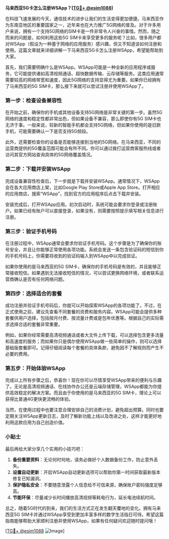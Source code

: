 **马来西亚5G卡怎么注册WSApp？[[TG💪+ @esim1088](https://t.me/s/esim1088)]**

在科技飞速发展的今天，通信技术的进步让我们的生活变得更加便捷。马来西亚作为东南亚地区的重要国家之一，近年来也在大力推广5G网络的普及。对于许多用户来说，拥有一个支持5G网络的SIM卡是一件非常令人兴奋的事情。然而，随之而来的问题是，如何利用这些5G SIM卡来享受更多的服务呢？比如，很多用户都对WSApp（假设为一种基于网络的应用服务）感兴趣，但又不知道该如何注册和使用。这篇文章就来详细讲解一下马来西亚5G卡怎么注册WSApp，希望能帮助到大家。

首先，我们需要明确什么是WSApp。WSApp可能是一种全新的应用程序或服务，它可能提供诸如高清视频通话、超快数据传输、云存储等服务。这类应用通常需要较高的网络带宽和速度，因此5G网络的支持显得尤为重要。如果你已经拥有了马来西亚的5G SIM卡，那么接下来就可以尝试注册并使用WSApp了。

### 第一步：检查设备兼容性

在开始之前，确保你的手机或其他设备支持5G网络是非常关键的第一步。虽然5G网络的速度和稳定性都非常出色，但如果设备不兼容，那么即使你有5G SIM卡也无济于事。一般来说，较新的智能手机都会支持5G网络，但如果你使用的是旧款手机，可能需要确认一下是否支持5G频段。

此外，还需要检查你的设备是否能够连接到当地的5G网络。在马来西亚，不同的运营商提供的5G覆盖范围可能会有所不同。你可以通过拨打运营商客服热线或者访问其官方网站查询具体的5G网络覆盖情况。

### 第二步：下载并安装WSApp

完成设备兼容性检查后，下一步就是下载并安装WSApp。通常情况下，WSApp会在各大应用商店上架，比如Google Play Store或Apple App Store。打开相应的应用商店，搜索“WSApp”，找到官方的应用程序后点击下载并安装。

安装完成后，打开WSApp应用。初次启动时，系统可能会要求你登录或注册账户。如果已经有账户可以直接登录，如果没有，则需要按照提示填写相关信息进行注册。

### 第三步：验证手机号码

在注册过程中，WSApp通常会要求你验证手机号码。这个步骤是为了确保你的账号安全，并且让你能够正常使用各项功能。系统会发送一条包含验证码的短信到你的手机号码上，你需要将收到的验证码输入到WSApp中以完成验证。

如果你使用的是马来西亚的5G SIM卡，确保你的手机号码是有效的，并且能够正常接收短信。如果遇到无法接收短信的情况，可以尝试更换网络环境，或者联系运营商确认是否有任何网络问题。

### 第四步：选择适合的套餐

成功注册并验证手机号码后，你就可以开始探索WSApp的各项功能了。不过，在正式使用之前，建议先查看不同套餐的资费和服务内容。WSApp可能会提供多种套餐供用户选择，包括按月付费、按流量计费或是包年优惠等。根据自己的实际需求选择合适的套餐非常重要。

例如，如果你经常需要高清视频通话或者大文件上传下载，可以选择包含更多流量和高速度的服务；而如果你只是偶尔使用WSApp做一些简单的操作，则可以选择基础版套餐即可。记得仔细阅读每个套餐的具体条款，避免因不了解规则而产生不必要的费用。

### 第五步：开始体验WSApp

完成以上所有步骤之后，恭喜你！现在你可以尽情享受WSApp带来的便利与乐趣了。无论是高清视频通话、在线协作办公还是云端存储管理，WSApp都能为你提供高效稳定的解决方案。而且由于你使用的是马来西亚的5G SIM卡，理论上可以获得比普通4G更快更流畅的体验。

当然，在使用过程中也要注意合理安排自己的消费计划，避免超出预算。同时也要定期关注WSApp更新日志，及时了解新功能上线以及改进之处，这样才能更好地利用这款应用为自己创造价值。

### 小贴士

最后再给大家分享几个实用的小技巧吧：

1. **备份重要资料**：无论何时何地，请务必做好个人数据备份工作，防止意外丢失。
2. **设置自动更新**：开启WSApp自动更新选项可以帮助你第一时间获取最新版本修复已知漏洞。
3. **保护隐私安全**：不要随意泄露个人信息给不可信来源，确保账户密码强度足够高。
4. **节能环保**：尽量减少长时间播放高清视频等耗电行为，延长电池续航时间。

总之，随着5G时代的到来，我们的生活方式正在发生翻天覆地的变化。拥有马来西亚5G SIM卡并通过WSApp享受到更加丰富多样的数字生活指日可待。希望这篇指南能够帮助大家顺利注册并使用WSApp，如果有任何疑问欢迎随时提问哦！

[[TG💪+ @esim1088](https://t.me/s/esim1088) ![Image](https://i.postimg.cc/4NQfJmqS/Snipaste-2025-05-13-00-14-12.png)]